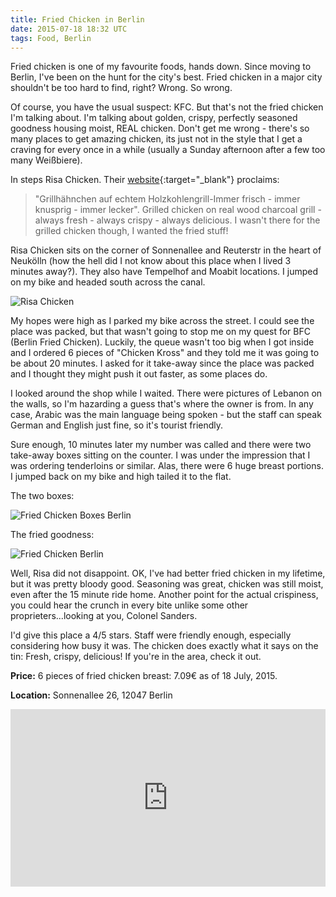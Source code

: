 ```yaml
---
title: Fried Chicken in Berlin
date: 2015-07-18 18:32 UTC
tags: Food, Berlin
---
```


Fried chicken is one of my favourite foods, hands down. Since moving to Berlin, I've been on the hunt for the city's best. Fried chicken in a major city shouldn't be too hard to find, right? Wrong. So wrong. 

Of course, you have the usual suspect: KFC. But that's not the fried chicken I'm talking about. I'm talking about golden, crispy, perfectly seasoned goodness housing moist, REAL chicken. Don't get me wrong - there's so many places to get amazing chicken, its just not in the style that I get a craving for every once in a while (usually a Sunday afternoon after a few too many Weißbiere).

In steps Risa Chicken. Their [website](http://chickenrisa.de/index.php/uber-uns){:target="_blank"} proclaims:

> "Grillhähnchen auf echtem Holzkohlengrill-Immer frisch - immer knusprig - immer lecker". Grilled chicken on real wood charcoal grill - always fresh - always crispy - always delicious. I wasn't there for the grilled chicken though, I wanted the fried stuff!

Risa Chicken sits on the corner of Sonnenallee and Reuterstr in the heart of Neukölln (how the hell did I not know about this place when I lived 3 minutes away?). They also have Tempelhof and Moabit locations. I jumped on my bike and headed south across the canal. 

![Risa Chicken](../images/risa.jpg)

My hopes were high as I parked my bike across the street. I could see the place was packed, but that wasn't going to stop me on my quest for BFC (Berlin Fried Chicken). Luckily, the queue wasn't too big when I got inside and I ordered 6 pieces of "Chicken Kross" and they told me it was going to be about 20 minutes. I asked for it take-away since the place was packed and I thought they might push it out faster, as some places do. 

I looked around the shop while I waited. There were pictures of Lebanon on the walls, so I'm hazarding a guess that's where the owner is from. In any case, Arabic was the main language being spoken - but the staff can speak German and English just fine, so it's tourist friendly.

Sure enough, 10 minutes later my number was called and there were two take-away boxes sitting on the counter. I was under the impression that I was ordering tenderloins or similar. Alas, there were 6 huge breast portions. I jumped back on my bike and high tailed it to the flat.

The two boxes:

![Fried Chicken Boxes Berlin](../images/boxed_risa.jpg)

The fried goodness:

![Fried Chicken Berlin](../images/chicken.jpg)

Well, Risa did not disappoint. OK, I've had better fried chicken in my lifetime, but it was pretty bloody good. Seasoning was great, chicken was still moist, even after the 15 minute ride home. Another point for the actual crispiness, you could hear the crunch in every bite unlike some other proprieters...looking at you, Colonel Sanders.

I'd give this place a 4/5 stars. Staff were friendly enough, especially considering how busy it was. The chicken does exactly what it says on the tin: Fresh, crispy, delicious! If you're in the area, check it out.

**Price:** 6 pieces of fried chicken breast: 7.09€ as of 18 July, 2015.

**Location:** Sonnenallee 26, 12047 Berlin

<style>.embed-container { position: relative; padding-bottom: 56.25%; height: 0; overflow: hidden; max-width: 100%; } .embed-container iframe, .embed-container object, .embed-container embed { position: absolute; top: 0; left: 0; width: 100%; height: 100%; }</style><div class='embed-container'><iframe src='https://www.google.com/maps/embed?pb=!1m18!1m12!1m3!1d2429.598419444697!2d13.42879330000001!3d52.48640640000002!2m3!1f0!2f0!3f0!3m2!1i1024!2i768!4f13.1!3m3!1m2!1s0x0000000000000000%3A0xa29d9224c6b4eefb!2sRIS+A+Chicken!5e0!3m2!1sen!2sde!4v1437250438670' width='600' height='450' frameborder='0' style='border:0' allowfullscreen></iframe></div>

